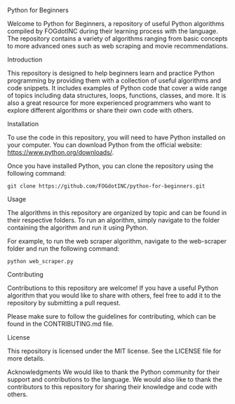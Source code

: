Python for Beginners


Welcome to Python for Beginners, a repository of useful Python algorithms compiled by FOGdotINC during their learning process with the language. The repository contains a variety of algorithms ranging from basic concepts to more advanced ones such as web scraping and movie recommendations.

Introduction


This repository is designed to help beginners learn and practice Python programming by providing them with a collection of useful algorithms and code snippets. It includes examples of Python code that cover a wide range of topics including data structures, loops, functions, classes, and more. It is also a great resource for more experienced programmers who want to explore different algorithms or share their own code with others.

Installation

To use the code in this repository, you will need to have Python installed on your computer. You can download Python from the official website: https://www.python.org/downloads/.

Once you have installed Python, you can clone the repository using the following command:


`git clone https://github.com/FOGdotINC/python-for-beginners.git`


Usage


The algorithms in this repository are organized by topic and can be found in their respective folders. To run an algorithm, simply navigate to the folder containing the algorithm and run it using Python.

For example, to run the web scraper algorithm, navigate to the web-scraper folder and run the following command:

`python web_scraper.py`


Contributing


Contributions to this repository are welcome! If you have a useful Python algorithm that you would like to share with others, feel free to add it to the repository by submitting a pull request.

Please make sure to follow the guidelines for contributing, which can be found in the CONTRIBUTING.md file.

License


This repository is licensed under the MIT license. See the LICENSE file for more details.

Acknowledgments
We would like to thank the Python community for their support and contributions to the language. We would also like to thank the contributors to this repository for sharing their knowledge and code with others.
